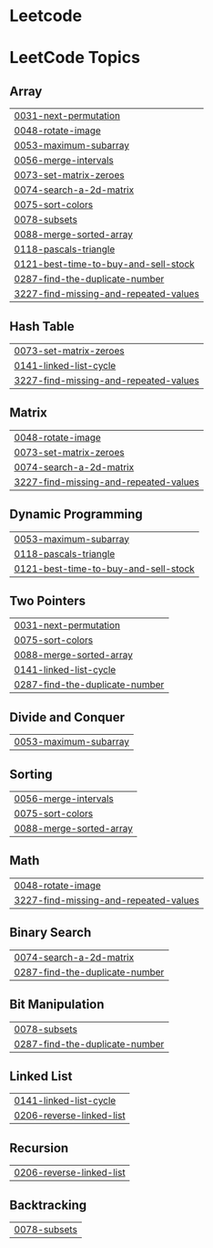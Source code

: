 # Leetcode

<!---LeetCode Topics Start-->
# LeetCode Topics
## Array
|  |
| ------- |
| [0031-next-permutation](https://github.com/Asmita2712/Leetcode/tree/master/0031-next-permutation) |
| [0048-rotate-image](https://github.com/Asmita2712/Leetcode/tree/master/0048-rotate-image) |
| [0053-maximum-subarray](https://github.com/Asmita2712/Leetcode/tree/master/0053-maximum-subarray) |
| [0056-merge-intervals](https://github.com/Asmita2712/Leetcode/tree/master/0056-merge-intervals) |
| [0073-set-matrix-zeroes](https://github.com/Asmita2712/Leetcode/tree/master/0073-set-matrix-zeroes) |
| [0074-search-a-2d-matrix](https://github.com/Asmita2712/Leetcode/tree/master/0074-search-a-2d-matrix) |
| [0075-sort-colors](https://github.com/Asmita2712/Leetcode/tree/master/0075-sort-colors) |
| [0078-subsets](https://github.com/Asmita2712/Leetcode/tree/master/0078-subsets) |
| [0088-merge-sorted-array](https://github.com/Asmita2712/Leetcode/tree/master/0088-merge-sorted-array) |
| [0118-pascals-triangle](https://github.com/Asmita2712/Leetcode/tree/master/0118-pascals-triangle) |
| [0121-best-time-to-buy-and-sell-stock](https://github.com/Asmita2712/Leetcode/tree/master/0121-best-time-to-buy-and-sell-stock) |
| [0287-find-the-duplicate-number](https://github.com/Asmita2712/Leetcode/tree/master/0287-find-the-duplicate-number) |
| [3227-find-missing-and-repeated-values](https://github.com/Asmita2712/Leetcode/tree/master/3227-find-missing-and-repeated-values) |
## Hash Table
|  |
| ------- |
| [0073-set-matrix-zeroes](https://github.com/Asmita2712/Leetcode/tree/master/0073-set-matrix-zeroes) |
| [0141-linked-list-cycle](https://github.com/Asmita2712/Leetcode/tree/master/0141-linked-list-cycle) |
| [3227-find-missing-and-repeated-values](https://github.com/Asmita2712/Leetcode/tree/master/3227-find-missing-and-repeated-values) |
## Matrix
|  |
| ------- |
| [0048-rotate-image](https://github.com/Asmita2712/Leetcode/tree/master/0048-rotate-image) |
| [0073-set-matrix-zeroes](https://github.com/Asmita2712/Leetcode/tree/master/0073-set-matrix-zeroes) |
| [0074-search-a-2d-matrix](https://github.com/Asmita2712/Leetcode/tree/master/0074-search-a-2d-matrix) |
| [3227-find-missing-and-repeated-values](https://github.com/Asmita2712/Leetcode/tree/master/3227-find-missing-and-repeated-values) |
## Dynamic Programming
|  |
| ------- |
| [0053-maximum-subarray](https://github.com/Asmita2712/Leetcode/tree/master/0053-maximum-subarray) |
| [0118-pascals-triangle](https://github.com/Asmita2712/Leetcode/tree/master/0118-pascals-triangle) |
| [0121-best-time-to-buy-and-sell-stock](https://github.com/Asmita2712/Leetcode/tree/master/0121-best-time-to-buy-and-sell-stock) |
## Two Pointers
|  |
| ------- |
| [0031-next-permutation](https://github.com/Asmita2712/Leetcode/tree/master/0031-next-permutation) |
| [0075-sort-colors](https://github.com/Asmita2712/Leetcode/tree/master/0075-sort-colors) |
| [0088-merge-sorted-array](https://github.com/Asmita2712/Leetcode/tree/master/0088-merge-sorted-array) |
| [0141-linked-list-cycle](https://github.com/Asmita2712/Leetcode/tree/master/0141-linked-list-cycle) |
| [0287-find-the-duplicate-number](https://github.com/Asmita2712/Leetcode/tree/master/0287-find-the-duplicate-number) |
## Divide and Conquer
|  |
| ------- |
| [0053-maximum-subarray](https://github.com/Asmita2712/Leetcode/tree/master/0053-maximum-subarray) |
## Sorting
|  |
| ------- |
| [0056-merge-intervals](https://github.com/Asmita2712/Leetcode/tree/master/0056-merge-intervals) |
| [0075-sort-colors](https://github.com/Asmita2712/Leetcode/tree/master/0075-sort-colors) |
| [0088-merge-sorted-array](https://github.com/Asmita2712/Leetcode/tree/master/0088-merge-sorted-array) |
## Math
|  |
| ------- |
| [0048-rotate-image](https://github.com/Asmita2712/Leetcode/tree/master/0048-rotate-image) |
| [3227-find-missing-and-repeated-values](https://github.com/Asmita2712/Leetcode/tree/master/3227-find-missing-and-repeated-values) |
## Binary Search
|  |
| ------- |
| [0074-search-a-2d-matrix](https://github.com/Asmita2712/Leetcode/tree/master/0074-search-a-2d-matrix) |
| [0287-find-the-duplicate-number](https://github.com/Asmita2712/Leetcode/tree/master/0287-find-the-duplicate-number) |
## Bit Manipulation
|  |
| ------- |
| [0078-subsets](https://github.com/Asmita2712/Leetcode/tree/master/0078-subsets) |
| [0287-find-the-duplicate-number](https://github.com/Asmita2712/Leetcode/tree/master/0287-find-the-duplicate-number) |
## Linked List
|  |
| ------- |
| [0141-linked-list-cycle](https://github.com/Asmita2712/Leetcode/tree/master/0141-linked-list-cycle) |
| [0206-reverse-linked-list](https://github.com/Asmita2712/Leetcode/tree/master/0206-reverse-linked-list) |
## Recursion
|  |
| ------- |
| [0206-reverse-linked-list](https://github.com/Asmita2712/Leetcode/tree/master/0206-reverse-linked-list) |
## Backtracking
|  |
| ------- |
| [0078-subsets](https://github.com/Asmita2712/Leetcode/tree/master/0078-subsets) |
<!---LeetCode Topics End-->